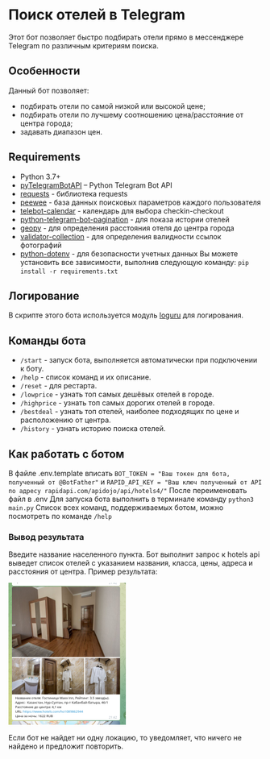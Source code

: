 # Поиск отелей в Telegram

Этот бот позволяет быстро подбирать отели прямо в мессенджере Telegram по различным критериям поиска. 


## Особенности

Данный бот позволяет:
* подбирать отели по самой низкой или высокой цене;
* подбирать отели по лучшему соотношению цена/расстояние от центра города;
* задавать диапазон цен.



## Requirements

* Python 3.7+
* [pyTelegramBotAPI](https://github.com/python-telegram-bot/python-telegram-bot) – Python Telegram Bot API
* [requests](https://github.com/psf/requests) - библиотека requests
* [peewee](http://docs.peewee-orm.com/en/latest/) - база данных поисковых параметров каждого пользователя
* [telebot-calendar](https://github.com/FlymeDllVa/Telebot-Calendar) - календарь для выбора checkin-checkout
* [python-telegram-bot-pagination](https://github.com/ksinn/python-telegram-bot-pagination) - для показа истории отелей
* [geopy](https://github.com/geopy/geopy) - для определения расстояния отеля до центра города
* [validator-collection](https://github.com/jirutka/validator-collection) - для определения валидности ссылок фотографий
* [python-dotenv](https://github.com/theskumar/python-dotenv) - для безопасности учетных данных
Вы можете установить все зависимости, выполнив следующую команду: `pip install -r requirements.txt`

## Логирование

В скрипте этого бота используется модуль [loguru](https://github.com/Delgan/loguru) для логирования.


## Команды бота

* `/start` - запуск бота, выполняется автоматически при подключении к боту.
* `/help` - список команд и их описание.
* `/reset` - для рестарта.
* `/lowprice` - узнать топ самых дешёвых отелей в городе.
* `/highprice` - узнать топ самых дорогих отелей в городе.
* `/bestdeal` - узнать топ отелей, наиболее подходящих по цене и расположению от центра.
* `/history` - узнать историю поиска отелей.

## Как работать с ботом 
В файле .env.template вписать `BOT_TOKEN = "Ваш токен для бота, полученный от @BotFather"`
и `RAPID_API_KEY = "Ваш ключ полученный от API по адресу rapidapi.com/apidojo/api/hotels4/"`
После переименовать файл в .env
Для запуска бота выполнить в терминале команду `python3 main.py`
Список всех команд, поддерживаемых ботом, можно посмотреть по команде `/help`

### Вывод результата

Введите название населенного пункта. Бот выполнит запрос к hotels api выведет список отелей с указанием названия, 
класса, цены, адреса и расстояния от центра.
Пример результата:

![](img.png "Отель")

Если бот не найдет ни одну локацию, то уведомляет, что ничего не найдено и предложит повторить.


